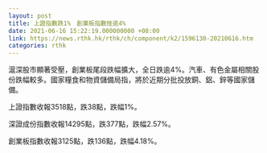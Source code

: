 ```yaml
---
layout: post
title: 上證指數跌1%　創業板指數挫逾4%
date: 2021-06-16 15:22:19.000000000 +08:00
link: https://news.rthk.hk/rthk/ch/component/k2/1596130-20210616.htm
categories: rthk
---
```


滬深股市顯著受壓，創業板尾段跌幅擴大，全日跌逾4%。汽車、有色金屬相關股份跌幅較多。國家糧食和物資儲備局指，將於近期分批投放銅、鋁、鋅等國家儲備。

上證指數收報3518點，跌38點，跌幅1%。

深證成份指數收報14295點，跌377點，跌幅2.57%。

創業板指數收報3125點，跌136點，跌幅4.18%。
